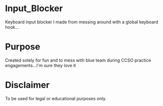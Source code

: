 # Input_Blocker
Keyboard input blocker I made from messing around with a global keyboard hook...

# Purpose
Created solely for fun and to mess with blue team during CCSO practice engagements...I'm sure they love it



# Disclaimer
To be used for legal or educational purposes only.
